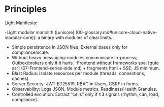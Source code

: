 # Principles

Light Manifesto:

-Light modular monolith ([unicore] (00-glossary.md#unicore-cloud-native-modular-core)): a binary with modules of clear limits.
- Simple persistence in JSON files; External bases only for compliance/scale.
- Without heavy messaging: modules communicate in-process; Outbox/brokers only if it hurts.
-Frontend without frameworks spa: [qute ssr] (07-Frontend-series-side.md) + fragments html + SSE; JS minimum.
- Blast Radius: isolate resources per module (threads, connections, caches).
- Server Security: JWT ED25519, RBAC in Users, CSRF in forms.
- Observability: Logs JSON, Module metrics, Readiness/Health Granulas.
- Controlled evolution: Extract “cells” only if ≥3 signals (rhythm, can, load, compliance).